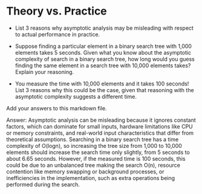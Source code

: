 # Theory vs. Practice

- List 3 reasons why asymptotic analysis may be misleading with respect to
  actual performance in practice.

- Suppose finding a particular element in a binary search tree with 1,000
  elements takes 5 seconds. Given what you know about the asymptotic complexity
  of search in a binary search tree, how long would you guess finding the same
  element in a search tree with 10,000 elements takes? Explain your reasoning.

- You measure the time with 10,000 elements and it takes 100 seconds! List 3
  reasons why this could be the case, given that reasoning with the asymptotic
  complexity suggests a different time.

Add your answers to this markdown file.

Answer: 
Asymptotic analysis can be misleading because it ignores constant factors, which can dominate for small inputs, hardware limitations like CPU or memory constraints, and real-world input characteristics that differ from theoretical assumptions. Searching in a binary search tree has a time complexity of O(logn), so increasing the tree size from 1,000 to 10,000 elements should increase the search time only slightly, from 5 seconds to about 6.65 seconds. However, if the measured time is 100 seconds, this could be due to an unbalanced tree making the search O(n), resource contention like memory swapping or background processes, or inefficiencies in the implementation, such as extra operations being performed during the search.
